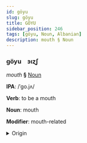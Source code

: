 ```yaml
---
id: göyu
slug: göyu
title: GÖYU
sidebar_position: 246
tags: [göyu, Noun, Albanian]
description: mouth § Noun
---
```


### göyu&emsp;<span kind="abugida">ꜿıɀʃ</span>

*mouth* **§** [Noun](../../tags/Noun)

**IPA**: /ˈgo.jʌ/

**Verb**: to be a mouth

**Noun**: mouth

**Modifier**: mouth-related

<details>
    <summary>Origin</summary>
    Albanian gojë /ˈɡojə/<br/>
    <em>Albanian Language Family</em>
</details>